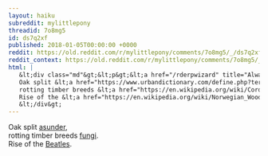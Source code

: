 ```yaml
---
layout: haiku
subreddit: mylittlepony
threadid: 7o8mg5
id: ds7q2xf
published: 2018-01-05T00:00:00 +0000
reddit: https://old.reddit.com/r/mylittlepony/comments/7o8mg5/_/ds7q2xf
reddit_context: https://old.reddit.com/r/mylittlepony/comments/7o8mg5/_/ds7q2xf?context=3
html: |
   &lt;div class="md"&gt;&lt;p&gt;&lt;a href="/rderpwizard" title="Always Relevant / Lullaby for a Forlorn / Paper Bag Princess"&gt;&lt;/a&gt;
   Oak split &lt;a href="https://www.urbandictionary.com/define.php?term=ass%20thunder"&gt;asunder&lt;/a&gt;,&lt;br/&gt;
   rotting timber breeds &lt;a href="https://en.wikipedia.org/wiki/Cordyceps"&gt;fungi&lt;/a&gt;.&lt;br/&gt;
   Rise of the &lt;a href="https://en.wikipedia.org/wiki/Norwegian_Wood_(novel)"&gt;Beatles&lt;/a&gt;.&lt;/p&gt;
   &lt;/div&gt;
---
```


[](/rderpwizard "Always Relevant / Lullaby for a Forlorn / Paper Bag Princess")
Oak split [asunder](https://www.urbandictionary.com/define.php?term=ass%20thunder),  
rotting timber breeds [fungi](https://en.wikipedia.org/wiki/Cordyceps).  
Rise of the [Beatles](https://en.wikipedia.org/wiki/Norwegian_Wood_\(novel\)).